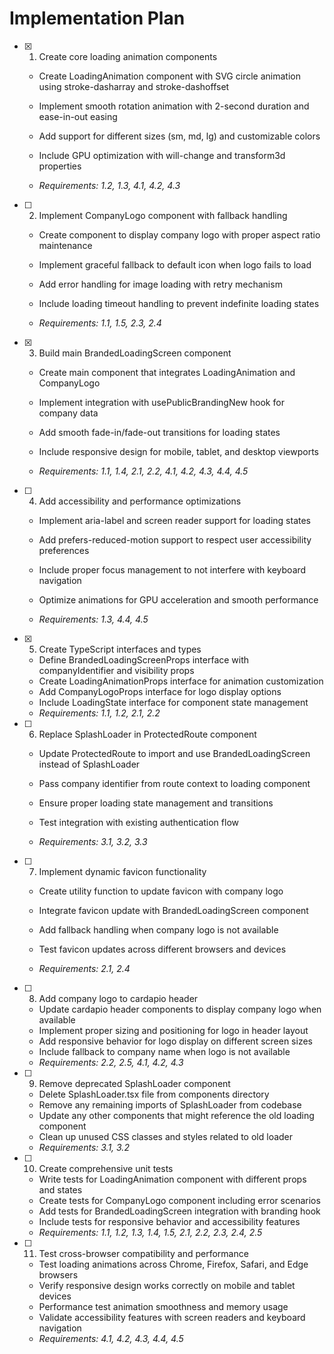 # Implementation Plan

- [x] 1. Create core loading animation components



  - Create LoadingAnimation component with SVG circle animation using stroke-dasharray and stroke-dashoffset
  - Implement smooth rotation animation with 2-second duration and ease-in-out easing
  - Add support for different sizes (sm, md, lg) and customizable colors
  - Include GPU optimization with will-change and transform3d properties


  - _Requirements: 1.2, 1.3, 4.1, 4.2, 4.3_

- [ ] 2. Implement CompanyLogo component with fallback handling
  - Create component to display company logo with proper aspect ratio maintenance
  - Implement graceful fallback to default icon when logo fails to load


  - Add error handling for image loading with retry mechanism
  - Include loading timeout handling to prevent indefinite loading states
  - _Requirements: 1.1, 1.5, 2.3, 2.4_

- [x] 3. Build main BrandedLoadingScreen component



  - Create main component that integrates LoadingAnimation and CompanyLogo
  - Implement integration with usePublicBrandingNew hook for company data
  - Add smooth fade-in/fade-out transitions for loading states
  - Include responsive design for mobile, tablet, and desktop viewports


  - _Requirements: 1.1, 1.4, 2.1, 2.2, 4.1, 4.2, 4.3, 4.4, 4.5_

- [ ] 4. Add accessibility and performance optimizations
  - Implement aria-label and screen reader support for loading states
  - Add prefers-reduced-motion support to respect user accessibility preferences


  - Include proper focus management to not interfere with keyboard navigation
  - Optimize animations for GPU acceleration and smooth performance
  - _Requirements: 1.3, 4.4, 4.5_

- [x] 5. Create TypeScript interfaces and types


  - Define BrandedLoadingScreenProps interface with companyIdentifier and visibility props
  - Create LoadingAnimationProps interface for animation customization
  - Add CompanyLogoProps interface for logo display options
  - Include LoadingState interface for component state management
  - _Requirements: 1.1, 1.2, 2.1, 2.2_



- [ ] 6. Replace SplashLoader in ProtectedRoute component
  - Update ProtectedRoute to import and use BrandedLoadingScreen instead of SplashLoader
  - Pass company identifier from route context to loading component
  - Ensure proper loading state management and transitions


  - Test integration with existing authentication flow
  - _Requirements: 3.1, 3.2, 3.3_

- [ ] 7. Implement dynamic favicon functionality
  - Create utility function to update favicon with company logo

  - Integrate favicon update with BrandedLoadingScreen component
  - Add fallback handling when company logo is not available
  - Test favicon updates across different browsers and devices
  - _Requirements: 2.1, 2.4_

- [ ] 8. Add company logo to cardapio header
  - Update cardapio header components to display company logo when available
  - Implement proper sizing and positioning for logo in header layout
  - Add responsive behavior for logo display on different screen sizes
  - Include fallback to company name when logo is not available
  - _Requirements: 2.2, 2.5, 4.1, 4.2, 4.3_

- [ ] 9. Remove deprecated SplashLoader component
  - Delete SplashLoader.tsx file from components directory
  - Remove any remaining imports of SplashLoader from codebase
  - Update any other components that might reference the old loading component
  - Clean up unused CSS classes and styles related to old loader
  - _Requirements: 3.1, 3.2_

- [ ] 10. Create comprehensive unit tests
  - Write tests for LoadingAnimation component with different props and states
  - Create tests for CompanyLogo component including error scenarios
  - Add tests for BrandedLoadingScreen integration with branding hook
  - Include tests for responsive behavior and accessibility features
  - _Requirements: 1.1, 1.2, 1.3, 1.4, 1.5, 2.1, 2.2, 2.3, 2.4, 2.5_

- [ ] 11. Test cross-browser compatibility and performance
  - Test loading animations across Chrome, Firefox, Safari, and Edge browsers
  - Verify responsive design works correctly on mobile and tablet devices
  - Performance test animation smoothness and memory usage
  - Validate accessibility features with screen readers and keyboard navigation
  - _Requirements: 4.1, 4.2, 4.3, 4.4, 4.5_
